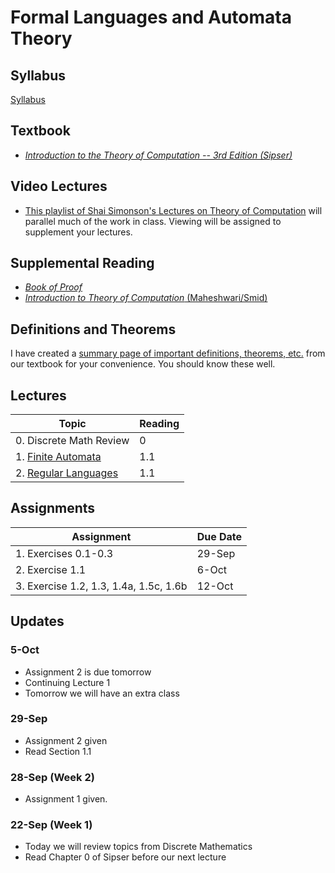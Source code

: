# Formal Languages and Automata Theory

## Syllabus

[Syllabus](syllabus.md)

## Textbook

* *[Introduction to the Theory of Computation -- 3rd Edition (Sipser)](https://www.amazon.com/Introduction-Theory-Computation-Michael-Sipser/dp/113318779X)*

## Video Lectures

* [This playlist of Shai Simonson's Lectures on Theory of Computation](https://www.youtube.com/playlist?list=PL601FC994BDD963E4) will parallel much of the work in class.  Viewing will be assigned to supplement your lectures.

## Supplemental Reading

* [*Book of Proof*](https://www.people.vcu.edu/~rhammack/BookOfProof/BookOfProof.pdf)
* [*Introduction to Theory of Computation* (Maheshwari/Smid)](http://cglab.ca/~michiel/TheoryOfComputation/TheoryOfComputation.pdf)

## Definitions and Theorems

I have created a [summary page of important definitions, theorems, etc.](definitions_and_theorems.md) from our textbook for your convenience.  You should know these well.


## Lectures

| Topic                                                 | Reading |
|-------------------------------------------------------|---------|
| 0. Discrete Math Review                               | 0       |
| 1. [Finite Automata](lectures/lecture1-slides.html)   | 1.1     |
| 2. [Regular Languages](lectures/lecture2-slides.html) | 1.1     |


## Assignments

| Assignment                             | Due Date |
|----------------------------------------|----------|
| 1. Exercises 0.1-0.3                   | 29-Sep   |
| 2. Exercise 1.1                        | 6-Oct    |
| 3. Exercise 1.2, 1.3, 1.4a, 1.5c, 1.6b | 12-Oct   |


## Updates

### 5-Oct

* Assignment 2 is due tomorrow
* Continuing Lecture 1
* Tomorrow we will have an extra class 

### 29-Sep

* Assignment 2 given
* Read Section 1.1 

### 28-Sep (Week 2)

*  Assignment 1 given.

### 22-Sep (Week 1)

* Today we will review topics from Discrete Mathematics
* Read Chapter 0 of Sipser before our next lecture